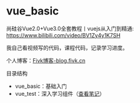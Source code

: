 # vue_basic

尚硅谷Vue2.0+Vue3.0全套教程丨vuejs从入门到精通: https://www.bilibili.com/video/BV1Zy4y1K7SH

我自己看视频写的代码，课程代码，记录学习进度。

个人博客：[Fivk博客-blog.fivk.cn](https://blog.fivk.cn/)



目录结构

- vue_basic：基础入门
- vue_test：深入学习组件（[查看笔记](./vue_test)）